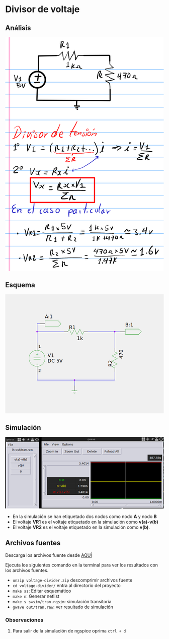 # Divisor de voltaje

## Análisis

![Análisis](./voltage-divider-ana.png)

## Esquema

![divisor de voltaje ejemplo](./voltage-divider.png)

## Simulación

![simulación tran](./gwave-trans.png)

* En la simulación se han etiquetado dos nodos como nodo **A** y nodo **B**
* El voltaje **VR1** es el voltaje etiquetado en la simulación como **v(a)-v(b)**
* El voltaje **VR2** es el voltaje etiquetado en la simulación como **v(b)**.

## Archivos fuentes

Descarga los archivos fuente desde
[AQUÍ](./voltage-divider.zip)

Ejecuta los siguientes comando en la terminal para ver los resultados
con los archivos fuentes.

* `unzip voltage-divider.zip` descomprimir archivos fuente
* `cd voltage-divider/` entra al directorio del proyecto
* `make ss`: Editar esquemático
* `make n`: Generar netlist
* `make s s=sim/tran.ngsim`: simulación transitoria
* `gwave out/tran.raw`: ver resultado de simulación

### Observaciones

1. Para salir de la simulación de ngspice oprima `ctrl + d`
